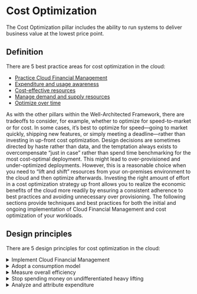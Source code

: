# Cost Optimization
The Cost Optimization pillar includes the ability to run systems to deliver business value at the lowest price point.

## **Definition**
There are 5 best practice areas for cost optimization in the cloud:

- [Practice Cloud Financial Management](best_practices/cloud_financial_mgmt.md)
- [Expenditure and usage awareness](best_practices/exp_and_usg_awareness.md)
- [Cost-effective resources](best_practices/cost_effective_resources.md)
- [Manage demand and supply resources](best_practices/mgn_sup_dem_resources.md)
- [Optimize over time](best_practices/optimize_over_time.md)

As with the other pillars within the Well-Architected Framework, there are tradeoﬀs to consider, for example, whether to optimize for speed-to-market or for cost. In some cases, it’s best to optimize for speed—going to market quickly, shipping new features, or simply meeting a deadline—rather than investing in up-front cost optimization. Design decisions are sometimes directed by haste rather than data, and the temptation always exists to overcompensate “just in case” rather than spend time benchmarking for the most cost-optimal deployment. This might lead to over-provisioned and under-optimized deployments. However, this is a reasonable choice when you need to “lift and shift” resources from your on-premises environment to the cloud and then optimize afterwards. Investing the right amount of effort in a cost optimization strategy up front allows you to realize the economic benefits of the cloud more readily by ensuring a consistent adherence to best practices and avoiding unnecessary over provisioning. The following sections provide techniques and best practices for both the initial and ongoing implementation of Cloud Financial Management and cost optimization of your workloads.

## **Design principles**
There are 5 design principles for cost optimization in the cloud:
<details>
<summary>Implement Cloud Financial Management</summary>
<p>
To achieve financial success and accelerate business value realization in the cloud, you need to invest in Cloud Financial Management /Cost Optimization. Your organization needs to dedicate time and resources to build capability in this new domain of technology and usage management. Similar to your Security or Operational Excellence capability, you need to build capability through knowledge building, programs, resources, and processes to become a cost-efficient organization.
</p>
</details>
<details>
<summary>Adopt a consumption model</summary>
<p>
Pay only for the computing resources that you require and increase or decrease usage depending on business requirements, not by using elaborate forecasting. For example, development and test environments are typically only used for eight hours a day during the work week. You can stop these resources when they are not in use for a potential cost savings of 75% (40 hours versus 168 hours).
</p>
</details>
<details>
<summary>Measure overall efficiency</summary>
<p>
Measure the business output of the workload and the costs associated with delivering it. Use this measure to know the gains you make from increasing output and reducing costs.
</p>
</details>
<details>
<summary>Stop spending money on undifferentiated heavy lifting</summary>
<p>
AWS does the heavy lifting of data center operations like racking, stacking, and powering servers. It also removes the operational burden of managing operating systems and applications with managed services. This allows you to focus on your customers and business projects rather than on IT infrastructure.
</p>
</details>
<details>
<summary>Analyze and attribute expenditure</summary>
<p>
The cloud makes it easier to accurately identify the usage and cost of systems, which then allows transparent attribution of IT costs to individual workload owners. This helps measure return on investment (ROI) and gives workload owners an opportunity to optimize their resources and reduce costs.
</p>
</details>